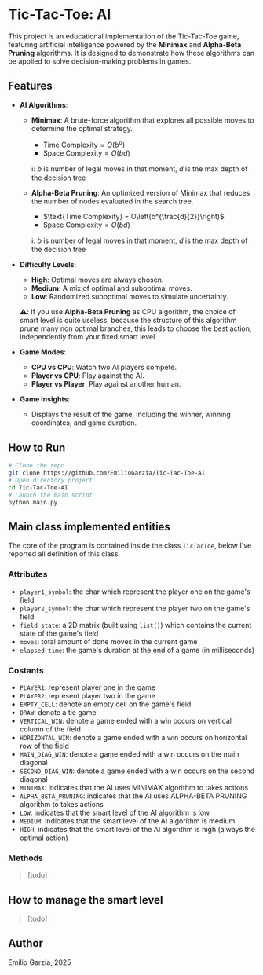 # Tic-Tac-Toe: AI

This project is an educational implementation of the Tic-Tac-Toe game, featuring artificial intelligence powered by the **Minimax** and **Alpha-Beta Pruning** algorithms. It is designed to demonstrate how these algorithms can be applied to solve decision-making problems in games.

## Features

- **AI Algorithms**:
  - **Minimax**: A brute-force algorithm that explores all possible moves to determine the optimal strategy.
    - $\text{Time Complexity} = O\left(b^d\right)$
    - $\text{Space Complexity} = O(bd)$
    
    ℹ: $b$ is number of legal moves in that moment, $d$ is the max depth of the decision tree
  - **Alpha-Beta Pruning**: An optimized version of Minimax that reduces the number of nodes evaluated in the search tree.
    - $\text{Time Complexity} = O\left(b^{\frac{d}{2}}\right)$
    - $\text{Space Complexity} = O(bd)$
    
    ℹ: $b$ is number of legal moves in that moment, $d$ is the max depth of the decision tree
- **Difficulty Levels**:
  - **High**: Optimal moves are always chosen.
  - **Medium**: A mix of optimal and suboptimal moves.
  - **Low**: Randomized suboptimal moves to simulate uncertainty.
  
  ⚠️: If you use **Alpha-Beta Pruning** as CPU algorithm, the choice of smart level is quite useless, because the structure of this algorithm prune many non optimal branches, this leads to choose the best action, independently from your fixed smart level
- **Game Modes**:
  - **CPU vs CPU**: Watch two AI players compete.
  - **Player vs CPU**: Play against the AI.
  - **Player vs Player**: Play against another human.
- **Game Insights**:
  - Displays the result of the game, including the winner, winning coordinates, and game duration.

## How to Run
```bash
# Clone the repo
git clone https://github.com/EmilioGarzia/Tic-Tac-Toe-AI
# Open directory project
cd Tic-Tac-Toe-AI
# Launch the main script
python main.py
```

## Main class implemented entities
The core of the program is contained inside the class `TicTacToe`, below I've reported all definition of this class.

### Attributes
- `player1_symbol`: the char which represent the player one on the game's field 
- `player2_symbol`: the char which represent the player two on the game's field 
- `field_state`: a 2D matrix (built using `list()`) which contains the current state of the game's field
- `moves`: total amount of done moves in the current game
- `elapsed_time`: the game's duration at the end of a game (in milliseconds) 

### Costants
- `PLAYER1`: represent player one in the game
- `PLAYER2`: represent player two in the game
- `EMPTY_CELL`: denote an empty cell on the game's field
- `DRAW`: denote a tie game
- `VERTICAL_WIN`: denote a game ended with a win occurs on vertical column of the field
- `HORIZONTAL_WIN`: denote a game ended with a win occurs on horizontal row of the field
- `MAIN_DIAG_WIN`: denote a game ended with a win occurs on the main diagonal
- `SECOND_DIAG_WIN`: denote a game ended with a win occurs on the second diagonal
- `MINIMAX`: indicates that the AI uses MINIMAX algorithm to takes actions
- `ALPHA_BETA_PRUNING`: indicates that the AI uses ALPHA-BETA PRUNING algorithm to takes actions
- `LOW`: indicates that the smart level of the AI algorithm is low
- `MEDIUM`: indicates that the smart level of the AI algorithm is medium
- `HIGH`: indicates that the smart level of the AI algorithm is high (always the optimal action)

### Methods
> [todo]

## How to manage the smart level
> [todo]

## Author
Emilio Garzia, 2025